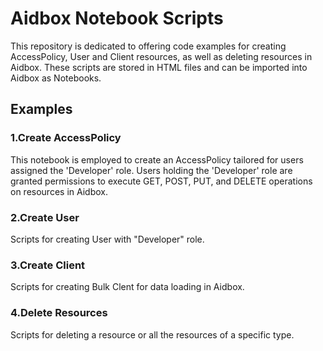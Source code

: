 # Aidbox Notebook Scripts

This repository is dedicated to offering code examples for creating AccessPolicy, User and Client resources, as well as deleting resources in Aidbox. These scripts are stored in HTML files and can be imported into Aidbox as Notebooks.

## Examples

### 1.Create AccessPolicy
This notebook is employed to create an AccessPolicy tailored for users assigned the 'Developer' role.  Users holding the 'Developer' role are granted permissions to execute GET, POST, PUT, and DELETE operations on resources in Aidbox.

### 2.Create User
Scripts for creating User with "Developer" role.

### 3.Create Client
Scripts for creating Bulk Clent for data loading in Aidbox.

### 4.Delete Resources
Scripts for deleting a resource or all the resources of a specific type.
